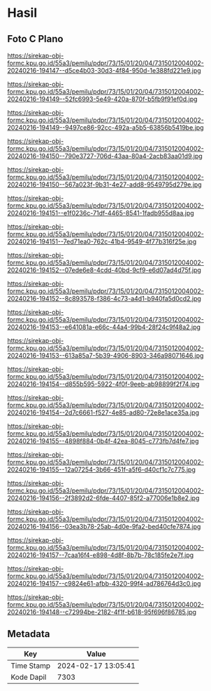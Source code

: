 # Hasil

## Foto C Plano

https://sirekap-obj-formc.kpu.go.id/55a3/pemilu/pdpr/73/15/01/20/04/7315012004002-20240216-194147--d5ce4b03-30d3-4f84-950d-1e388fd221e9.jpg

https://sirekap-obj-formc.kpu.go.id/55a3/pemilu/pdpr/73/15/01/20/04/7315012004002-20240216-194149--52fc6993-5e49-420a-870f-b5fb9f91ef0d.jpg

https://sirekap-obj-formc.kpu.go.id/55a3/pemilu/pdpr/73/15/01/20/04/7315012004002-20240216-194149--9497ce86-92cc-492a-a5b5-63856b5419be.jpg

https://sirekap-obj-formc.kpu.go.id/55a3/pemilu/pdpr/73/15/01/20/04/7315012004002-20240216-194150--790e3727-706d-43aa-80a4-2acb83aa01d9.jpg

https://sirekap-obj-formc.kpu.go.id/55a3/pemilu/pdpr/73/15/01/20/04/7315012004002-20240216-194150--567a023f-9b31-4e27-add8-9549795d279e.jpg

https://sirekap-obj-formc.kpu.go.id/55a3/pemilu/pdpr/73/15/01/20/04/7315012004002-20240216-194151--e1f0236c-71df-4465-8541-1fadb955d8aa.jpg

https://sirekap-obj-formc.kpu.go.id/55a3/pemilu/pdpr/73/15/01/20/04/7315012004002-20240216-194151--7ed71ea0-762c-41b4-9549-4f77b316f25e.jpg

https://sirekap-obj-formc.kpu.go.id/55a3/pemilu/pdpr/73/15/01/20/04/7315012004002-20240216-194152--07ede6e8-4cdd-40bd-9cf9-e6d07ad4d75f.jpg

https://sirekap-obj-formc.kpu.go.id/55a3/pemilu/pdpr/73/15/01/20/04/7315012004002-20240216-194152--8c893578-f386-4c73-a4d1-b940fa5d0cd2.jpg

https://sirekap-obj-formc.kpu.go.id/55a3/pemilu/pdpr/73/15/01/20/04/7315012004002-20240216-194153--e641081a-e66c-44a4-99b4-28f24c9f48a2.jpg

https://sirekap-obj-formc.kpu.go.id/55a3/pemilu/pdpr/73/15/01/20/04/7315012004002-20240216-194153--613a85a7-5b39-4906-8903-346a98071646.jpg

https://sirekap-obj-formc.kpu.go.id/55a3/pemilu/pdpr/73/15/01/20/04/7315012004002-20240216-194154--d855b595-5922-4f0f-9eeb-ab98899f2f74.jpg

https://sirekap-obj-formc.kpu.go.id/55a3/pemilu/pdpr/73/15/01/20/04/7315012004002-20240216-194154--2d7c6661-f527-4e85-ad80-72e8e1ace35a.jpg

https://sirekap-obj-formc.kpu.go.id/55a3/pemilu/pdpr/73/15/01/20/04/7315012004002-20240216-194155--4898f884-0b4f-42ea-8045-c773fb7d4fe7.jpg

https://sirekap-obj-formc.kpu.go.id/55a3/pemilu/pdpr/73/15/01/20/04/7315012004002-20240216-194155--12a07254-3b66-451f-a5f6-d40cf1c7c775.jpg

https://sirekap-obj-formc.kpu.go.id/55a3/pemilu/pdpr/73/15/01/20/04/7315012004002-20240216-194156--2f3892d2-6fde-4407-85f2-a77006e1b8e2.jpg

https://sirekap-obj-formc.kpu.go.id/55a3/pemilu/pdpr/73/15/01/20/04/7315012004002-20240216-194156--03ea3b78-25ab-4d0e-9fa2-bed40cfe7874.jpg

https://sirekap-obj-formc.kpu.go.id/55a3/pemilu/pdpr/73/15/01/20/04/7315012004002-20240216-194157--7caa16f4-e898-4d8f-8b7b-78c185fe2e7f.jpg

https://sirekap-obj-formc.kpu.go.id/55a3/pemilu/pdpr/73/15/01/20/04/7315012004002-20240216-194157--c9824e61-afbb-4320-99f4-ad786764d3c0.jpg

https://sirekap-obj-formc.kpu.go.id/55a3/pemilu/pdpr/73/15/01/20/04/7315012004002-20240216-194148--c72994be-2182-4f1f-b618-95f696f86785.jpg


## Metadata

| Key        | Value               |
| ---------- | ------------------- |
| Time Stamp | 2024-02-17 13:05:41 |
| Kode Dapil | 7303                |



